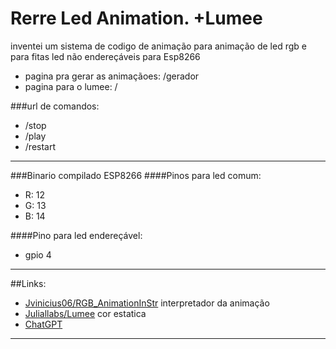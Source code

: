 # Rerre Led Animation. +Lumee
inventei um sistema de codigo de animação para animação de led rgb e para fitas led não endereçáveis
para Esp8266

- pagina pra gerar as animaçãoes: /gerador
- pagina para o lumee: /

###url de comandos:
- /stop
- /play
- /restart
------------
###Binario compilado ESP8266
####Pinos para led comum:
- R: 12
- G: 13
- B: 14

####Pino para led endereçável:
- gpio 4


------------
##Links:
- [Jvinicius06/RGB_AnimationInStr](https://github.com/Jvinicius06/RGB_AnimationInStr) interpretador da animação
- [Juliallabs/Lumee](https://github.com/Juliallabs/Lumee) cor estatica
- [ChatGPT](https://chat.openai.com/chat)

------------
